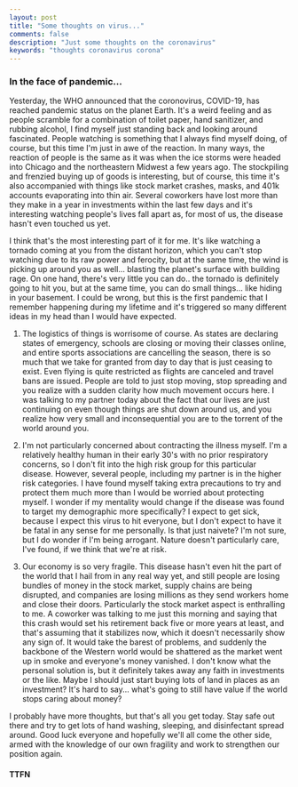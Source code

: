 ```yaml
---
layout: post
title: "Some thoughts on virus..."
comments: false
description: "Just some thoughts on the coronavirus"
keywords: "thoughts coronavirus corona"
---
```


### In the face of pandemic...

Yesterday, the WHO announced that the coronovirus, COVID-19, has reached pandemic status on the planet Earth. It's a weird feeling and as people scramble for a combination of toilet paper, hand sanitizer, and rubbing alcohol, I find myself just standing back and looking around fascinated. People watching is something that I always find myself doing, of course, but this time I'm just in awe of the reaction. In many ways, the reaction of people is the same as it was when the ice storms were headed into Chicago and the northeastern Midwest a few years ago. The stockpiling and frenzied buying up of goods is interesting, but of course, this time it's also accompanied with things like stock market crashes, masks, and 401k accounts evaporating into thin air. Several coworkers have lost more than they make in a year in investments within the last few days and it's interesting watching people's lives fall apart as, for most of us, the disease hasn't even touched us yet. 

I think that's the most interesting part of it for me. It's like watching a tornado coming at you from the distant horizon, which you can't stop watching due to its raw power and ferocity, but at the same time, the wind is picking up around you as well... blasting the planet's surface with building rage. On one hand, there's very little you can do.. the tornado is definitely going to hit you, but at the same time, you can do small things... like hiding in your basement. I could be wrong, but this is the first pandemic that I remember happening during my lifetime and it's triggered so many different ideas in my head than I would have expected. 

1. The logistics of things is worrisome of course. As states are declaring states of emergency, schools are closing or moving their classes online, and entire sports associations are cancelling the season, there is so much that we take for granted from day to day that is just ceasing to exist. Even flying is quite restricted as flights are canceled and travel bans are issued. People are told to just stop moving, stop spreading and you realize with a sudden clarity how much movement occurs here. I was talking to my partner today about the fact that our lives are just continuing on even though things are shut down around us, and you realize how very small and inconsequential you are to the torrent of the world around you. 

2. I'm not particularly concerned about contracting the illness myself. I'm a relatively healthy human in their early 30's with no prior respiratory concerns, so I don't fit into the high risk group for this particular disease. However, several people, including my partner is in the higher risk categories. I have found myself taking extra precautions to try and protect them much more than I would be worried about protecting myself. I wonder if my mentality would change if the disease was found to target my demographic more specifically? I expect to get sick, because I expect this virus to hit everyone, but I don't expect to have it be fatal in any sense for me personally. Is that just naivete? I'm not sure, but I do wonder if I'm being arrogant. Nature doesn't particularly care, I've found, if we think that we're at risk.

3. Our economy is so very fragile. This disease hasn't even hit the part of the world that I hail from in any real way yet, and still people are losing bundles of money in the stock market, supply chains are being disrupted, and companies are losing millions as they send workers home and close their doors. Particularly the stock market aspect is enthralling to me. A coworker was talking to me just this morning and saying that this crash would set his retirement back five or more years at least, and that's assuming that it stabilizes now, which it doesn't necessarily show any sign of. It would take the barest of problems, and suddenly the backbone of the Western world would be shattered as the market went up in smoke and everyone's money vanished. I don't know what the personal solution is, but it definitely takes away any faith in investments or the like. Maybe I should just start buying lots of land in places as an investment? It's hard to say... what's going to still have value if the world stops caring about money?

I probably have more thoughts, but that's all you get today. Stay safe out there and try to get lots of hand washing, sleeping, and disinfectant spread around. Good luck everyone and hopefully we'll all come the other side, armed with the knowledge of our own fragility and work to strengthen our position again. 

#### TTFN
